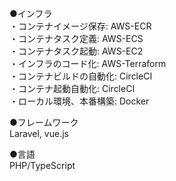 ●インフラ  
・コンテナイメージ保存: AWS-ECR  
・コンテナタスク定義: AWS-ECS  
・コンテナタスク起動: AWS-EC2  
・インフラのコード化: AWS-Terraform  
・コンテナビルドの自動化: CircleCI  
・コンテナ起動自動化: CircleCI  
・ローカル環境、本番構築: Docker  

●フレームワーク  
Laravel, vue.js

●言語  
PHP/TypeScript
